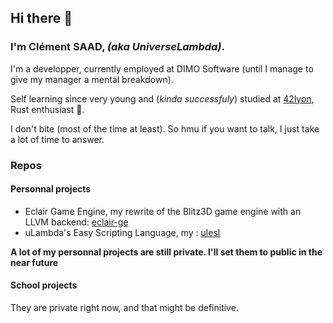 ## Hi there 👋

### **I'm Clément SAAD, *(aka UniverseLambda)*.**

I'm a developper, currently employed at DIMO Software (until I manage to give my manager a mental breakdown).

Self learning since very young and (*kinda successfuly*) studied at [42lyon](https://42lyon.fr), Rust enthusiast 🦀.

I don't bite (most of the time at least). So hmu if you want to talk, I just take a lot of time to answer.

### Repos 

#### Personnal projects
- Eclair Game Engine, my rewrite of the Blitz3D game engine with an LLVM backend: [eclair-ge](https://github.com/UniverseLambda/eclair-ge)
- uLambda's Easy Scripting Language, my : [ulesl](https://github.com/UniverseLambda/ulesl)

**A lot of my personnal projects are still private. I'll set them to public in the near future**

#### School projects

They are private right now, and that might be definitive.

<!--
**UniverseLambda/UniverseLambda** is a ✨ _special_ ✨ repository because its `README.md` (this file) appears on your GitHub profile.

Here are some ideas to get you started:

- 🔭 I’m currently working on ...
- 🌱 I’m currently learning ...
- 👯 I’m looking to collaborate on ...
- 🤔 I’m looking for help with ...
- 💬 Ask me about ...
- 📫 How to reach me: ...
- 😄 Pronouns: ...
- ⚡ Fun fact: ...
-->
